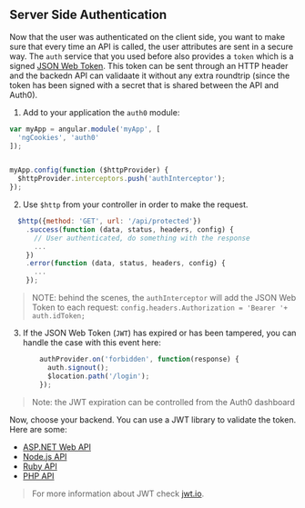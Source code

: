 ## Server Side Authentication

Now that the user was authenticated on the client side, you want to make sure that every time an API is called, the user attributes are sent in a secure way. The `auth` service that you used before also provides a `token` which is a signed [JSON Web Token](http://tools.ietf.org/html/draft-jones-json-web-token). This token can be sent through an HTTP header and the backedn API can validaate it without any extra roundtrip (since the token has been signed with a secret that is shared between the API and Auth0).

1. Add to your application the `auth0` module:

  ```js
  var myApp = angular.module('myApp', [
    'ngCookies', 'auth0'
  ]);

  
  myApp.config(function ($httpProvider) {
    $httpProvider.interceptors.push('authInterceptor');
  });
  ```

2. Use `$http` from your controller in order to make the request.
  ```js
    $http({method: 'GET', url: '/api/protected'})
      .success(function (data, status, headers, config) {
        // User authenticated, do something with the response
        ...
      })
      .error(function (data, status, headers, config) {
        ...
      });
  ```

  > NOTE: behind the scenes, the `authInterceptor` will add the JSON Web Token to each request: `config.headers.Authorization = 'Bearer '+ auth.idToken;`


3. If the JSON Web Token (`JWT`) has expired or has been tampered, you can handle the case with this event here:

    ```js
        authProvider.on('forbidden', function(response) {
          auth.signout(); 
          $location.path('/login');
        });
    ```
> Note: the JWT expiration can be controlled from the Auth0 dashboard

Now, choose your backend. You can use a JWT library to validate the token. Here are some:
* [ASP.NET Web API](https://docs.auth0.com/aspnetwebapi-tutorial)
* [Node.js API](https://docs.auth0.com/nodeapi-tutorial)
* [Ruby API](https://docs.auth0.com/rubyapi-tutorial)
* [PHP API](https://docs.auth0.com/phpapi-tutorial)

> For more information about JWT check [jwt.io](http://jwt.io).
